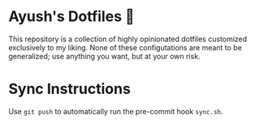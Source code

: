 # Ayush's Dotfiles 🔧

This repository is a collection of highly opinionated dotfiles customized exclusively to my liking. None of these configutations are meant to be generalized; use anything you want, but at your own risk.

# Sync Instructions

Use `git push` to automatically run the pre-commit hook `sync.sh`.
